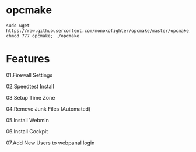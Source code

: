 # opcmake

```
sudo wget https://raw.githubusercontent.com/monoxofighter/opcmake/master/opcmake; chmod 777 opcmake; ./opcmake
```
# Features
01.Firewall Settings

02.Speedtest Install

03.Setup Time Zone

04.Remove Junk Files (Automated)

05.Install Webmin

06.Install Cockpit

07.Add New Users to webpanal login
